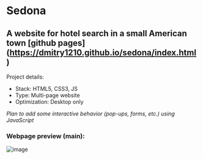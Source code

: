 # Sedona

## A website for hotel search in a small American town [github pages] (https://dmitry1210.github.io/sedona/index.html)

Project details:
* Stack: HTML5, CSS3, JS
* Type: Multi-page website
* Optimization: Desktop only

*Plan to add some interactive behavior (pop-ups, forms, etc.) using JavaScript*

### Webpage preview (main):

![image](https://user-images.githubusercontent.com/24962012/185854549-b42e085a-58fa-4dac-9fbc-e1c6ab7724e2.png)
